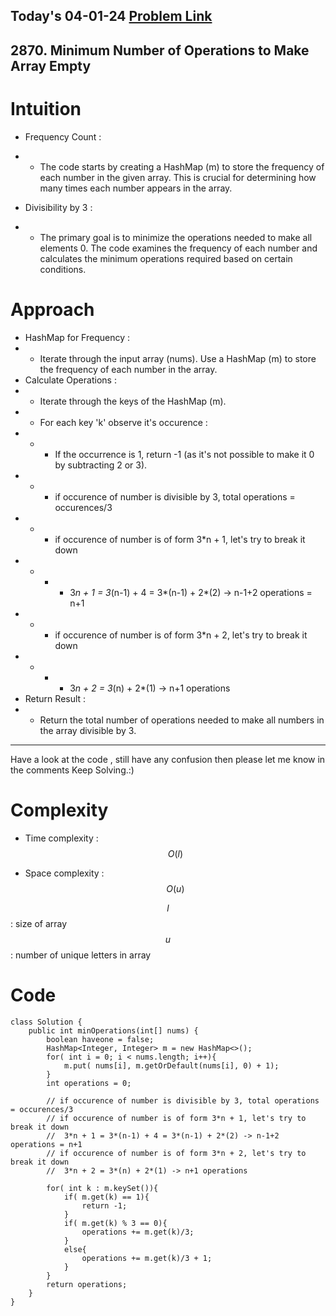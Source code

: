 ## Today's 04-01-24 [Problem Link](https://leetcode.com/problems/minimum-number-of-operations-to-make-array-empty/description/)
## 2870. Minimum Number of Operations to Make Array Empty

# Intuition
<!-- Describe your first thoughts on how to solve this problem. -->
- Frequency Count :
- - The code starts by creating a HashMap (m) to store the frequency of each number in the given array. This is crucial for determining how many times each number appears in the array.

- Divisibility by 3 :
- - The primary goal is to minimize the operations needed to make all elements 0. The code examines the frequency of each number and calculates the minimum operations required based on certain conditions.

# Approach
<!-- Describe your approach to solving the problem. -->
- HashMap for Frequency :
- - Iterate through the input array (nums).
Use a HashMap (m) to store the frequency of each number in the array.
- Calculate Operations :
- - Iterate through the keys of the HashMap (m).
- - For each key 'k' observe it's occurence :
- - - If the occurrence is 1, return -1 (as it's not possible to make it 0 by subtracting 2 or 3).
- - - if occurence of number is divisible by 3, total operations = occurences/3 
- - - if occurence of number is of form 3*n + 1, let's try to break it down
- - - - 3*n + 1 = 3*(n-1) + 4 = 3*(n-1) + 2*(2) -> n-1+2 operations = n+1 
- - - if occurence of number is of form 3*n + 2, let's try to break it down
- - - - 3*n + 2 = 3*(n) + 2*(1) -> n+1 operations 
- Return Result :
- - Return the total number of operations needed to make all numbers in the array divisible by 3. 
---
Have a look at the code , still have any confusion then please let me know in the comments
Keep Solving.:)

# Complexity
- Time complexity : $$O(l)$$
<!-- Add your time complexity here, e.g. $$O(n)$$ -->

- Space complexity : $$O(u)$$

$$l$$ : size of array
$$u$$ : number of unique letters in array
<!-- Add your space complexity here, e.g. $$O(n)$$ -->

# Code
```
class Solution {
    public int minOperations(int[] nums) {
        boolean haveone = false;
        HashMap<Integer, Integer> m = new HashMap<>();
        for( int i = 0; i < nums.length; i++){
            m.put( nums[i], m.getOrDefault(nums[i], 0) + 1);
        }
        int operations = 0;

        // if occurence of number is divisible by 3, total operations = occurences/3 
        // if occurence of number is of form 3*n + 1, let's try to break it down
        //  3*n + 1 = 3*(n-1) + 4 = 3*(n-1) + 2*(2) -> n-1+2 operations = n+1 
        // if occurence of number is of form 3*n + 2, let's try to break it down
        //  3*n + 2 = 3*(n) + 2*(1) -> n+1 operations 
  
        for( int k : m.keySet()){
            if( m.get(k) == 1){
                return -1;
            }
            if( m.get(k) % 3 == 0){
                operations += m.get(k)/3;
            }
            else{
                operations += m.get(k)/3 + 1;
            }
        }
        return operations;
    }
}
```